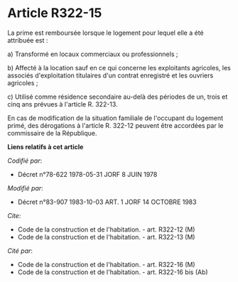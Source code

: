 # Article R322-15

La prime est remboursée lorsque le logement pour lequel elle a été attribuée est :

a) Transformé en locaux commerciaux ou professionnels ;

b) Affecté à la location sauf en ce qui concerne les exploitants agricoles, les associés d'exploitation titulaires d'un
contrat enregistré et les ouvriers agricoles ;

c) Utilisé comme résidence secondaire au-delà des périodes de un, trois et cinq ans prévues à l'article R. 322-13.

En cas de modification de la situation familiale de l'occupant du logement primé, des dérogations à l'article R. 322-12
peuvent être accordées par le commissaire de la République.

**Liens relatifs à cet article**

_Codifié par_:

  - Décret n°78-622 1978-05-31 JORF 8 JUIN 1978

_Modifié par_:

  - Décret n°83-907 1983-10-03 ART. 1 JORF 14 OCTOBRE 1983

_Cite_:

  - Code de la construction et de l'habitation. - art. R322-12 (M)
  - Code de la construction et de l'habitation. - art. R322-13 (M)

_Cité par_:

  - Code de la construction et de l'habitation. - art. R322-16 (M)
  - Code de la construction et de l'habitation. - art. R322-16 bis (Ab)
